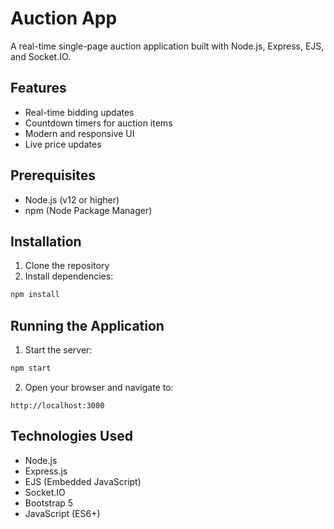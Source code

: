 # Auction App

A real-time single-page auction application built with Node.js, Express, EJS, and Socket.IO.

## Features

- Real-time bidding updates
- Countdown timers for auction items
- Modern and responsive UI
- Live price updates

## Prerequisites

- Node.js (v12 or higher)
- npm (Node Package Manager)

## Installation

1. Clone the repository
2. Install dependencies:
```bash
npm install
```

## Running the Application

1. Start the server:
```bash
npm start
```

2. Open your browser and navigate to:
```
http://localhost:3000
```

## Technologies Used

- Node.js
- Express.js
- EJS (Embedded JavaScript)
- Socket.IO
- Bootstrap 5
- JavaScript (ES6+) 